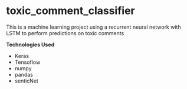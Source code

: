 # toxic_comment_classifier

This is a machine learning project using a recurrent neural network with LSTM to perform predictions
on toxic comments

**Technologies Used**
- Keras
- Tensoflow
- numpy
- pandas
- senticNet